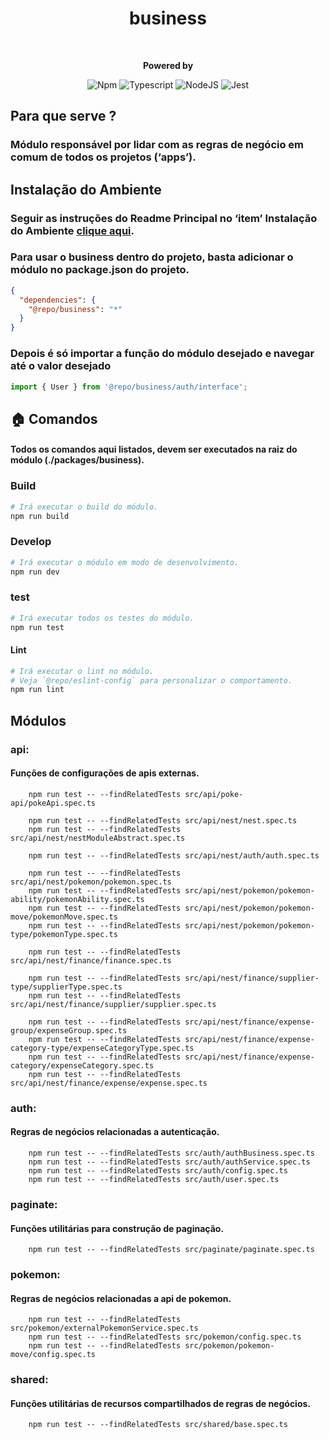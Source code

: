 <div style="text-align: center;">
    <h1>business</h1>
    <br/>
<p>
    <strong>Powered by</strong>

![Npm](https://shields.io/badge/npm-gray?logo=npm&style=falt)
![Typescript](https://img.shields.io/badge/typescript-%23323330.svg?style=falt&logo=typescript&logoColor=%233178C6)
![NodeJS](https://img.shields.io/badge/node.js-6DA55F?style=falt&logo=node.js&logoColor=white)
![Jest](https://img.shields.io/badge/jest-C53d15.svg?style=falt&logo=jest&logoColor=white)
</p>
</div>

## Para que serve ?
### Módulo responsável por lidar com as regras de negócio em comum de todos os projetos (‘apps’). 

## Instalação do Ambiente
### Seguir as instruções do Readme Principal no ‘item’ Instalação do Ambiente [clique aqui](../../README.md). 

### Para usar o business dentro do projeto, basta adicionar o módulo no package.json do projeto.
```json
{
  "dependencies": {
    "@repo/business": "*"
  }      
}
```
### Depois é só importar a função do módulo desejado e navegar até o valor desejado
```typescript
import { User } from '@repo/business/auth/interface';
```

## 🏠  Comandos
#### Todos os comandos aqui listados, devem ser executados na raiz do módulo (./packages/business).

### Build
```bash
# Irá executar o build do módulo.
npm run build
```

### Develop

```bash
# Irá executar o módulo em modo de desenvolvimento.
npm run dev
```

### test

```bash
# Irá executar todos os testes do módulo.
npm run test
```

#### Lint

```bash
# Irá executar o lint no módulo.
# Veja `@repo/eslint-config` para personalizar o comportamento.
npm run lint
```
## Módulos
### api:
#### Funções de configurações de apis externas.
```
    npm run test -- --findRelatedTests src/api/poke-api/pokeApi.spec.ts  
                                   
    npm run test -- --findRelatedTests src/api/nest/nest.spec.ts                                 
    npm run test -- --findRelatedTests src/api/nest/nestModuleAbstract.spec.ts                                 
    
    npm run test -- --findRelatedTests src/api/nest/auth/auth.spec.ts
    
    npm run test -- --findRelatedTests src/api/nest/pokemon/pokemon.spec.ts                                 
    npm run test -- --findRelatedTests src/api/nest/pokemon/pokemon-ability/pokemonAbility.spec.ts                                 
    npm run test -- --findRelatedTests src/api/nest/pokemon/pokemon-move/pokemonMove.spec.ts                                 
    npm run test -- --findRelatedTests src/api/nest/pokemon/pokemon-type/pokemonType.spec.ts
    
    npm run test -- --findRelatedTests src/api/nest/finance/finance.spec.ts
    
    npm run test -- --findRelatedTests src/api/nest/finance/supplier-type/supplierType.spec.ts
    npm run test -- --findRelatedTests src/api/nest/finance/supplier/supplier.spec.ts
    
    npm run test -- --findRelatedTests src/api/nest/finance/expense-group/expenseGroup.spec.ts
    npm run test -- --findRelatedTests src/api/nest/finance/expense-category-type/expenseCategoryType.spec.ts
    npm run test -- --findRelatedTests src/api/nest/finance/expense-category/expenseCategory.spec.ts
    npm run test -- --findRelatedTests src/api/nest/finance/expense/expense.spec.ts                                       
```
### auth:
#### Regras de negócios relacionadas a autenticação.
```
    npm run test -- --findRelatedTests src/auth/authBusiness.spec.ts
    npm run test -- --findRelatedTests src/auth/authService.spec.ts                                 
    npm run test -- --findRelatedTests src/auth/config.spec.ts                                 
    npm run test -- --findRelatedTests src/auth/user.spec.ts                                 
```

### paginate:
#### Funções utilitárias para construção de paginação.
```
    npm run test -- --findRelatedTests src/paginate/paginate.spec.ts                                 
```

### pokemon:
#### Regras de negócios relacionadas a api de pokemon.
```
    npm run test -- --findRelatedTests src/pokemon/externalPokemonService.spec.ts                                 
    npm run test -- --findRelatedTests src/pokemon/config.spec.ts                                 
    npm run test -- --findRelatedTests src/pokemon/pokemon-move/config.spec.ts                                 
```

### shared:
#### Funções utilitárias de recursos compartilhados de regras de negócios.
```
    npm run test -- --findRelatedTests src/shared/base.spec.ts                                 
```

